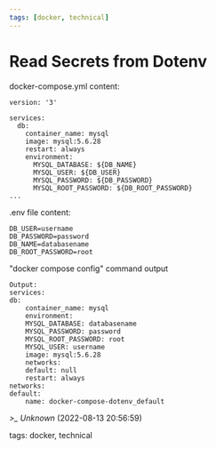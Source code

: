 ```yaml
---
tags: [docker, technical]
---
```


# Read Secrets from Dotenv

docker-compose.yml content:

```  
version: '3'

services:  
  db:  
    container_name: mysql  
    image: mysql:5.6.28  
    restart: always  
    environment:  
      MYSQL_DATABASE: ${DB_NAME}  
      MYSQL_USER: ${DB_USER}  
      MYSQL_PASSWORD: ${DB_PASSWORD}  
      MYSQL_ROOT_PASSWORD: ${DB_ROOT_PASSWORD}  
...  
```

.env file content:

```  
DB_USER=username  
DB_PASSWORD=password  
DB_NAME=databasename  
DB_ROOT_PASSWORD=root  
```

"docker compose config" command output

```  
Output:  
services:  
db:  
    container_name: mysql  
    environment:  
    MYSQL_DATABASE: databasename  
    MYSQL_PASSWORD: password  
    MYSQL_ROOT_PASSWORD: root  
    MYSQL_USER: username  
    image: mysql:5.6.28  
    networks:  
    default: null  
    restart: always  
networks:  
default:  
    name: docker-compose-dotenv_default  
```

*>_ Unknown* (2022-08-13 20:56:59)

tags: docker, technical

